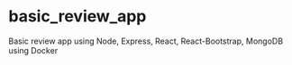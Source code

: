 # basic_review_app
Basic review app using Node, Express, React, React-Bootstrap, MongoDB using Docker
